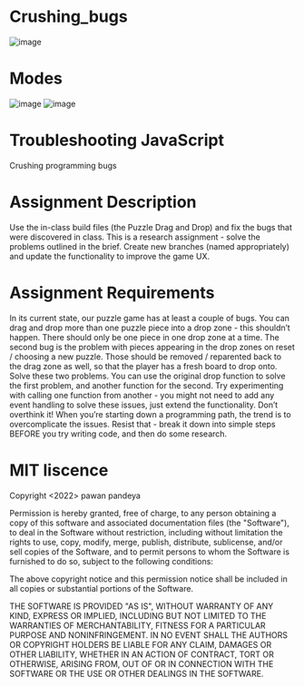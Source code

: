 # Crushing_bugs
![image](https://user-images.githubusercontent.com/97752074/174448849-3a3cc86e-d9db-4feb-848f-cb8b3f13f6c1.png)
# Modes
![image](https://user-images.githubusercontent.com/97752074/174448864-aba9d223-ef33-4dac-9b17-d39ec81fa02a.png)
![image](https://user-images.githubusercontent.com/97752074/174449779-b063069a-a89f-4134-bdb6-fe9cfcb276a7.png)


# Troubleshooting JavaScript
Crushing programming bugs
# Assignment Description
Use the in-class build files (the Puzzle Drag and Drop) and fix the bugs that were discovered in
class. This is a research assignment - solve the problems outlined in the brief.
Create new branches (named appropriately) and update the functionality to improve
the game UX.
# Assignment Requirements
In its current state, our puzzle game has at least a couple of bugs. You can drag and drop more
than one puzzle piece into a drop zone - this shouldn’t happen. There should only be one piece
in one drop zone at a time.
The second bug is the problem with pieces appearing in the drop zones on reset / choosing a
new puzzle. Those should be removed / reparented back to the drag zone as well, so that the
player has a fresh board to drop onto.
Solve these two problems. You can use the original drop function to solve the first problem, and
another function for the second. Try experimenting with calling one function from another - you
might not need to add any event handling to solve these issues, just extend the functionality.
Don’t overthink it! When you’re starting down a programming path, the trend is to
overcomplicate the issues. Resist that - break it down into simple steps BEFORE you try writing
code, and then do some research.




# MIT liscence
Copyright <2022> pawan pandeya

Permission is hereby granted, free of charge, to any person obtaining a copy of this software and associated documentation files (the "Software"), to deal in the Software without restriction, including without limitation the rights to use, copy, modify, merge, publish, distribute, sublicense, and/or sell copies of the Software, and to permit persons to whom the Software is furnished to do so, subject to the following conditions:

The above copyright notice and this permission notice shall be included in all copies or substantial portions of the Software.

THE SOFTWARE IS PROVIDED "AS IS", WITHOUT WARRANTY OF ANY KIND, EXPRESS OR IMPLIED, INCLUDING BUT NOT LIMITED TO THE WARRANTIES OF MERCHANTABILITY, FITNESS FOR A PARTICULAR PURPOSE AND NONINFRINGEMENT. IN NO EVENT SHALL THE AUTHORS OR COPYRIGHT HOLDERS BE LIABLE FOR ANY CLAIM, DAMAGES OR OTHER LIABILITY, WHETHER IN AN ACTION OF CONTRACT, TORT OR OTHERWISE, ARISING FROM, OUT OF OR IN CONNECTION WITH THE SOFTWARE OR THE USE OR OTHER DEALINGS IN THE SOFTWARE.

